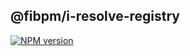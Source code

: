 ## @fibpm/i-resolve-registry

[![NPM version](https://img.shields.io/npm/v/@fibpm/i-resolve-registry.svg)](https://www.npmjs.org/package/@fibpm/i-resolve-registry)

